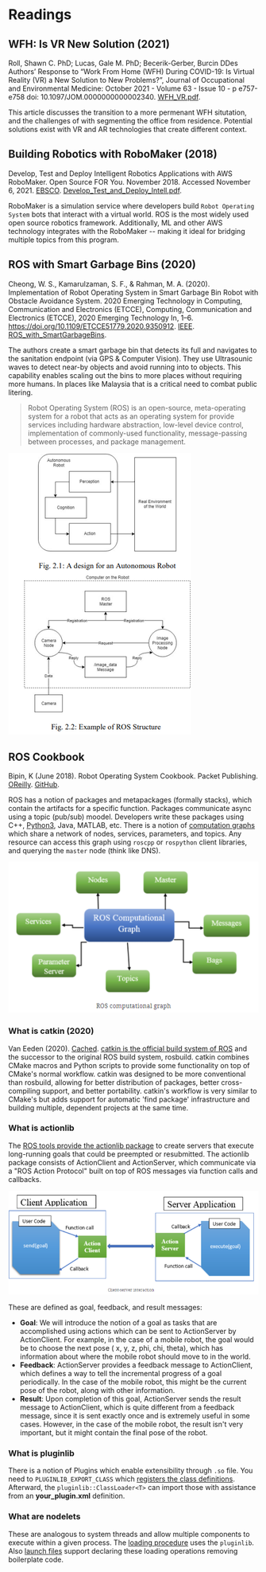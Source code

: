 # Readings

## WFH: Is VR New Solution (2021)

Roll, Shawn C. PhD; Lucas, Gale M. PhD; Becerik-Gerber, Burcin DDes Authors’ Response to “Work From Home (WFH) During COVID-19: Is Virtual Reality (VR) a New Solution to New Problems?”, Journal of Occupational and Environmental Medicine: October 2021 - Volume 63 - Issue 10 - p e757-e758 doi: 10.1097/JOM.0000000000002340. [WFH_VR.pdf](WFH_VR.pdf).

This article discusses the transition to a more permenant WFH situtation, and the challenges of with segmenting the office from residence. Potential solutions exist with VR and AR technologies that create different context.

## Building Robotics with RoboMaker (2018)

Develop, Test and Deploy Intelligent Robotics Applications with AWS RoboMaker. Open Source FOR You. November 2018. Accessed November 6, 2021. [EBSCO](https://search.ebscohost.com/login.aspx?direct=true&db=edsggo&AN=edsgcl.568304329&site=eds-live&scope=site). [Develop_Test_and_Deploy_Intell.pdf](Develop_Test_and_Deploy_Intell.pdf).

RoboMaker is a simulation service where developers build `Robot Operating System` bots that interact with a virtual world.  ROS is the most widely used open source robotics framework.  Additionally, ML and other AWS technology integrates with the RoboMaker -- making it ideal for bridging multiple topics from this program.

## ROS with Smart Garbage Bins (2020)

Cheong, W. S., Kamarulzaman, S. F., & Rahman, M. A. (2020). Implementation of Robot Operating System in Smart Garbage Bin Robot with Obstacle Avoidance System. 2020 Emerging Technology in Computing, Communication and Electronics (ETCCE), Computing, Communication and Electronics (ETCCE), 2020 Emerging Technology In, 1–6. https://doi.org/10.1109/ETCCE51779.2020.9350912. [IEEE](https://ieeexplore.ieee.org/document/9350912). [ROS_with_SmartGarbageBins](ROS_with_SmartGarbageBins.pdf).

The authors create a smart garbage bin that detects its full and navigates to the sanitation endpoint (via GPS & Computer Vision). They use Ultrasounic waves to detect near-by objects and avoid running into to objects. This capability enables scaling out the bins to more places without requiring more humans.  In places like Malaysia that is a critical need to combat public litering.

> Robot Operating System (ROS) is an open-source, meta-operating system for a robot that acts as an operating system for provide services including hardware abstraction, low-level device control, implementation of commonly-used functionality, message-passing between processes, and package management.

![ros_structure.png](ros_structure.png)

## ROS Cookbook

Bipin, K (June 2018).  Robot Operating System Cookbook.  Packet Publishing. [OReilly](https://learning.oreilly.com/library/view/robot-operating-system/9781783987443/). [GitHub](https://github.com/kbipin/Robot-Operating-System-Cookbook).

ROS has a notion of packages and metapackages (formally stacks), which contain the artifacts for a specific function.  Packages communicate async using a topic (pub/sub) moodel.  Developers write these packages using C++, [Python3](http://wiki.ros.org/UsingPython3/SourceCodeChanges), Java, MATLAB, etc.  There is a notion of [computation graphs](https://learning.oreilly.com/library/view/robot-operating-system/9781783987443/6e343cab-3788-4f04-97ad-db3f441770d6.xhtml) which share a network of nodes, services, parameters, and topics.  Any resource can access this graph using `roscpp` or `rospython` client libraries, and querying the `master` node (think like DNS).

![ros_compute_graph.png](ros_compute_graph.png)

### What is catkin (2020)

Van Eeden (2020). [Cached](WhatIsCatkin.pdf). [catkin is the official build system of ROS](http://wiki.ros.org/catkin/conceptual_overview) and the successor to the original ROS build system, rosbuild. catkin combines CMake macros and Python scripts to provide some functionality on top of CMake's normal workflow. catkin was designed to be more conventional than rosbuild, allowing for better distribution of packages, better cross-compiling support, and better portability. catkin's workflow is very similar to CMake's but adds support for automatic 'find package' infrastructure and building multiple, dependent projects at the same time.

### What is actionlib

The [ROS tools provide the actionlib package](https://learning.oreilly.com/library/view/robot-operating-system/9781783987443/4d99b64a-8fcd-44c3-b7b6-4843bbfc71af.xhtml) to create servers that execute long-running goals that could be preempted or resubmitted. The actionlib package consists of ActionClient and ActionServer, which communicate via a "ROS Action Protocol" built on top of ROS messages via function calls and callbacks.

![actionlib.png](actionlib.png)

These are defined as goal, feedback, and result messages:

- **Goal**: We will introduce the notion of a goal as tasks that are accomplished using actions which can be sent to ActionServer by ActionClient. For example, in the case of a mobile robot, the goal would be to choose the next pose ( x, y, z, phi, chi, theta), which has information about where the mobile robot should move to in the world.
- **Feedback**: ActionServer provides a feedback message to ActionClient, which defines a way to tell the incremental progress of a goal periodically. In the case of the mobile robot, this might be the current pose of the robot, along with other information.
- **Result**: Upon completion of this goal, ActionServer sends the result message to ActionClient, which is quite different from a feedback message, since it is sent exactly once and is extremely useful in some cases. However, in the case of the mobile robot, the result isn't very important, but it might contain the final pose of the robot.

### What is pluginlib

There is a notion of Plugins which enable extensibility through `.so` file.  You need to `PLUGINLIB_EXPORT_CLASS` which [registers the class definitions](https://learning.oreilly.com/library/view/robot-operating-system/9781783987443/8c2a4c13-5ff3-42cd-9f8d-1251d9a0d0e1.xhtml).  Afterward, the `pluginlib::ClassLoader<T>` can import those with assistance from an **your_plugin.xml** definition.

### What are nodelets

These are analogous to system threads and allow multiple components to execute within a given process.  The [loading procedure](https://learning.oreilly.com/library/view/robot-operating-system/9781783987443/44d132e8-6489-4099-870d-706dc02af268.xhtml) uses the `pluginlib`.  Also [launch files](https://learning.oreilly.com/library/view/robot-operating-system/9781783987443/a70a375a-c4c7-4536-ae0a-2f310749bb5d.xhtml) support declaring these loading operations removing boilerplate code.